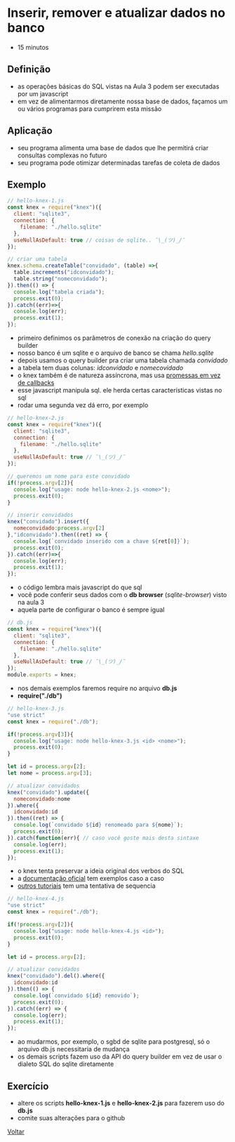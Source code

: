# Inserir, remover e atualizar dados no banco

- 15 minutos

## Definição

- as operações básicas do SQL vistas na Aula 3 podem ser executadas por um javascript
- em vez de alimentarmos diretamente nossa base de dados, façamos um ou vários programas para cumprirem esta missão

## Aplicação

- seu programa alimenta uma base de dados que lhe permitirá criar consultas complexas no futuro
- seu programa pode otimizar determinadas tarefas de coleta de dados

## Exemplo

```javascript
// hello-knex-1.js
const knex = require("knex")({
  client: "sqlite3",
  connection: {
    filename: "./hello.sqlite"
  },
  useNullAsDefault: true // coisas de sqlite.. ¯\_(ツ)_/¯
});

// criar uma tabela
knex.schema.createTable("convidado", (table) =>{
  table.increments("idconvidado");
  table.string("nomeconvidado");
}).then(() => {
  console.log("tabela criada");
  process.exit(0);
}).catch((err)=>{
  console.log(err);
  process.exit(1);
});
```

- primeiro definimos os parâmetros de conexão na criação do query builder
- nosso banco é um sqlite e o arquivo de banco se chama *hello.sqlite*
- depois usamos o query builder pra criar uma tabela chamada *convidado*
- a tabela tem duas colunas: *idconvidado* e *nomecovidado*
- o knex também é de natureza assíncrona, mas usa [promessas em vez de callbacks](http://bluebirdjs.com/docs/why-promises.html)
- esse javascript manipula sql. ele herda certas características vistas no sql
- rodar uma segunda vez dá erro, por exemplo

```javascript
// hello-knex-2.js
const knex = require("knex")({
  client: "sqlite3",
  connection: {
    filename: "./hello.sqlite"
  },
  useNullAsDefault: true // ¯\_(ツ)_/¯
});

// queremos um nome para este convidado
if(!process.argv[2]){
  console.log("usage: node hello-knex-2.js <nome>");
  process.exit(0);
}

// inserir convidados
knex("convidado").insert({
  nomeconvidado:process.argv[2]
},"idconvidado").then((ret) => {
  console.log(`convidado inserido com a chave ${ret[0]}`);
  process.exit(0);
}).catch((err)=>{
  console.log(err);
  process.exit(1);
});
```

- o código lembra mais javascript do que sql
- você pode conferir seus dados com o **db browser** (*sqlite-browser*) visto na aula 3
- aquela parte de configurar o banco é sempre igual

```javascript
// db.js
const knex = require("knex")({
  client: "sqlite3",
  connection: {
    filename: "./hello.sqlite"
  },
  useNullAsDefault: true // ¯\_(ツ)_/¯
});
module.exports = knex;
```

- nos demais exemplos faremos require no arquivo **db.js**
- **require("./db")**

```javascript
// hello-knex-3.js
"use strict"
const knex = require("./db");

if(!process.argv[3]){
  console.log("usage: node hello-knex-3.js <id> <nome>");
  process.exit(0);
}

let id = process.argv[2];
let nome = process.argv[3];

// atualizar convidados
knex("convidado").update({
  nomeconvidado:nome
}).where({
  idconvidado:id
}).then((ret) => {
  console.log(`convidado ${id} renomeado para ${nome}`);
  process.exit(0);
}).catch(function(err){ // caso você goste mais desta sintaxe
  console.log(err);
  process.exit(1);
});
```

- o knex tenta preservar a ideia original dos verbos do SQL
- a [documentação oficial](http://knexjs.org/) tem exemplos caso a caso
- [outros tutoriais](https://github.com/sombriks/sample-knex-cookbook) tem uma tentativa de sequencia

```javascript
// hello-knex-4.js
"use strict"
const knex = require("./db");

if(!process.argv[2]){
  console.log("usage: node hello-knex-4.js <id>");
  process.exit(0);
}

let id = process.argv[2];

// atualizar convidados
knex("convidado").del().where({
  idconvidado:id
}).then(() => {
  console.log(`convidado ${id} removido`);
  process.exit(0);
}).catch((err) => {
  console.log(err);
  process.exit(1);
});
```

- ao mudarmos, por exemplo, o sgbd de sqlite para postgresql, só o arquivo db.js necessitaria de mudança
- os demais scripts fazem uso da API do query builder em vez de usar o dialeto SQL do sqlite diretamente

## Exercício

- altere os scripts **hello-knex-1.js** e **hello-knex-2.js** para fazerem uso do **db.js**
- comite suas alterações para o github

[Voltar](../README.md)
